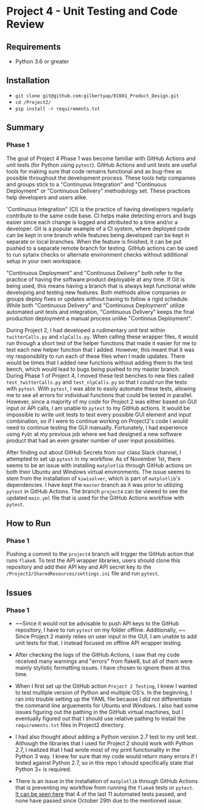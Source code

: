 # Project 4 - Unit Testing and Code Review

## Requirements

* Python 3.6 or greater

## Installation
* `git clone git@github.com:gilbertyap/EC601_Product_Design.git`
* `cd /Project2/`
* `pip install -r requirements.txt`

## Summary

### Phase 1

The goal of Project 4 Phase 1 was become familiar with GitHub Actions and unit tests (for Python using `pytest`). GitHub Actions and unit tests are useful tools for making sure that code remains functional and as bug-free as possible throughout the development process. These tools help companies and groups stick to a "Continuous Integration" and "Continuous Deployment" or "Continuous Delivery" methodology set. These practices help developers and users alike.

'Continuous Integration" (CI) is the practice of having developers regularly contribute to the same code base. CI helps make detecting errors and bugs easier since each change is logged and attributed to a time and/or a developer. Git is a popular example of a CI system, where deployed code can be kept in one branch while features being developed can be kept in separate or local branches. When the feature is finished, it can be put pushed to a separate remote branch for testing. GitHub actions can be used to run sytanx checks or alternate environment checks without additional setup in your own workspace.

"Continuous Deployment" and "Continuous Delivery" both refer to the practice of having the software product deployable at any time. If Git is being used, this means having a branch that is always kept functional while developing and testing new features. Both methods allow companies or groups deploy fixes or updates without having to follow a rigid schedule. While both "Continuous Delivery" and "Continuous Deployment" utilize automated unit tests and integration, "Continuous Delivery" keeps the final production deployment a manual process unlike "Continous Deployment". 

During Project 2, I had developed a rudimentary unit test within `twitterCalls.py` and `nlpCalls.py`. When calling these wrapper files, it would run through a short test of the helper functions that made it easier for me to test each new helper function that I added. However, this meant that it was my responsiblity to run each of these files when I made updates. There would be times that I added new functions without adding them to the test bench, which would lead to bugs being pushed to my master branch. During Phase 1 of Project 4, I moved these test benches to new files called `test_twitterCalls.py` and `test_nlpCalls.py` so that I could run the tests with `pytest`. With `pytest`, I was able to easily automate these tests, allowing me to see all errors for individual functions that could be tested in parallel. However, since a majority of my code for Project 2 was either based on GUI input or API calls, I am unable to `pytest` to my GitHub actions. It would be impossible to write unit tests to test every possible GUI element and input combination, so if I were to continue working on Project2's code I would need to continue testing the GUI manually. Fortunately, I had  experience using `PyQt` at my previous job where we had designed a new software product that had an even greater number of user input possibilities.

After finding out about GitHub Secrets from our class Slack channel, I attempted to set up `pytest` in my workflow. As of November 1st, there seems to be an issue with installing `matplotlib` through GitHub actions on both their Ubuntu and Windows virtual environments. The issue seems to stem from the installation of `kiwisolver`, which is part of `matplotlib`'s dependencies. I have kept the `master` branch as it was prior to utilizing `pytest` in GitHub Actions. The branch `project4` can be viewed to see the updated `main.yml` file that is used for the GitHub Actions workflow with `pytest`.

## How to Run

### Phase 1

Pushing a commit to the `project4` branch will trigger the GitHub action that runs `flake8`. To test the API wrapper libraries, users should clone this repository and add their API key and API secret key to the `/Project2/SharedResources/settings.ini` file and run `pytest`. 

## Issues

### Phase 1
* ~~Since it would not be advisable to push API keys to the GitHub repository, I have to run `pytest` on my folder offline. Additionally, ~~ Since Project 2 mainly relies on user input in the GUI, I am unable to add unit tests for that. I instead focused on offline API wrapper testing.

* After checking the logs of the GitHub Actions, I saw that my code received many warnings and "errors" from flake8, but all of them were mainly stylistic formatting issues. I have chosen to ignore them at this time.

* When I first set up the GitHub action `Project 2 Testing`, I knew I wanted to test multiple version of Python and multiple OS's. In the beginning, I ran into trouble setting up the YAML file because I did not differentiate the command line arguements for Ubuntu and Windows. I also had some issues figuring out the pathing in the GitHub virtual machines, but I eventually figured out that I should use relative pathing to install the `requirements.txt` files in Project2 directory.

* I had also thought about adding a Python version 2.7 test to my unit test. Although the libraries that I used for Project 2 should work with Python 2.7, I realized that I had wrote most of my print functionality in the Python 3 way. I knew for sure that my code would return many errors if I tested against Python 2.7, so in this repo I should specifically state that Python 3+ is required.

* There is an issue in the installation of `matplotlib` through GitHub Actions that is preventing my workflow from running the `flake8` tests or `pytest`. [It can be seen here](https://github.com/gilbertyap/EC601_Product_Design/actions) that 4 of the last 11 automated tests passed, and none have passed since October 29th due to the mentioned issue.